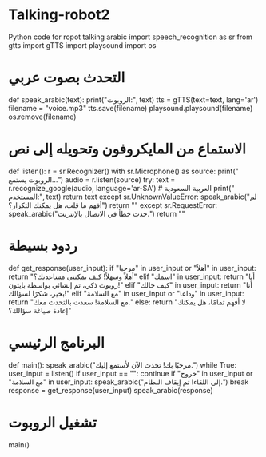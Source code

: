 # Talking-robot2
Python code for ropot talking arabic
import speech_recognition as sr
from gtts import gTTS
import playsound
import os

# التحدث بصوت عربي
def speak_arabic(text):
    print("الروبوت:", text)
    tts = gTTS(text=text, lang='ar')
    filename = "voice.mp3"
    tts.save(filename)
    playsound.playsound(filename)
    os.remove(filename)

# الاستماع من المايكروفون وتحويله إلى نص
def listen():
    r = sr.Recognizer()
    with sr.Microphone() as source:
        print(" الروبوت يستمع...")
        audio = r.listen(source)
    try:
        text = r.recognize_google(audio, language='ar-SA')  # العربية السعودية
        print(" المستخدم:", text)
        return text
    except sr.UnknownValueError:
        speak_arabic("لم أفهم ما قلت، هل يمكنك التكرار؟")
        return ""
    except sr.RequestError:
        speak_arabic("حدث خطأ في الاتصال بالإنترنت.")
        return ""

# ردود بسيطة
def get_response(user_input):
    if "مرحبا" in user_input or "أهلاً" in user_input:
        return "أهلاً وسهلاً! كيف يمكنني مساعدتك؟"
    elif "اسمك" in user_input:
        return "أنا روبوت ذكي، تم إنشائي بواسطة بايثون!"
    elif "كيف حالك" in user_input:
        return "أنا بخير، شكرًا لسؤالك!"
    elif "مع السلامة" in user_input or "وداعا" in user_input:
        return "مع السلامة! سعدت بالتحدث معك."
    else:
        return "لا أفهم تمامًا، هل يمكنك إعادة صياغة سؤالك؟"

# البرنامج الرئيسي
def main():
    speak_arabic("مرحبًا بك! تحدث الآن لأستمع إليك.")
    while True:
        user_input = listen()
        if user_input == "":
            continue
        if "خروج" in user_input or "مع السلامة" in user_input:
            speak_arabic("إلى اللقاء! تم إيقاف النظام.")
            break
        response = get_response(user_input)
        speak_arabic(response)

# تشغيل الروبوت
main()
